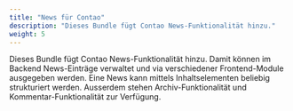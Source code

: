 ```yaml
---
title: "News für Contao"
description: "Dieses Bundle fügt Contao News-Funktionalität hinzu."
weight: 5
---
```


Dieses Bundle fügt Contao News-Funktionalität hinzu. Damit können
im Backend News-Einträge verwaltet und via verschiedener Frontend-Module
ausgegeben werden. Eine News kann mittels Inhaltselementen beliebig strukturiert
werden. Ausserdem stehen Archiv-Funktionalität und Kommentar-Funktionalität zur Verfügung.